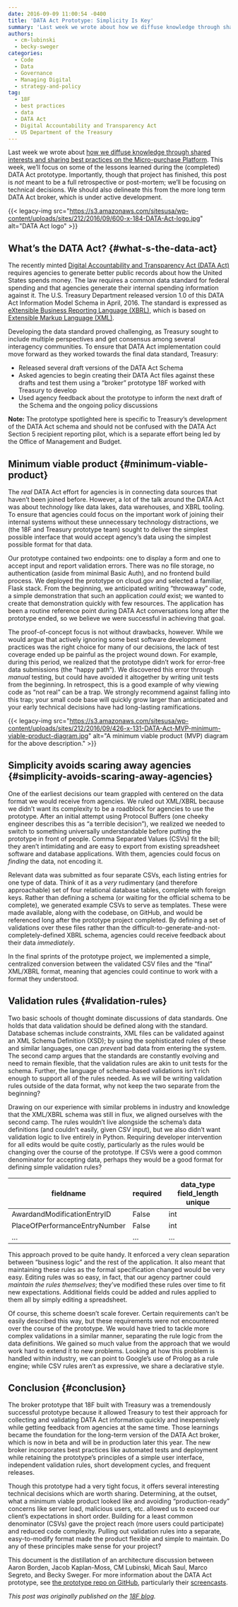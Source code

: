 ```yaml
---
date: 2016-09-09 11:00:54 -0400
title: 'DATA Act Prototype: Simplicity Is Key'
summary: 'Last week we wrote about how we diffuse knowledge through shared interests and sharing best practices on the Micro-purchase Platform. This week, we&rsquo;ll focus on some of the lessons learned during the (completed) DATA Act prototype. Importantly, though that project has finished, this post is not meant to be a full retrospective or post-mortem; we&rsquo;ll'
authors:
  - cm-lubinski
  - becky-sweger
categories:
  - Code
  - Data
  - Governance
  - Managing Digital
  - strategy-and-policy
tag:
  - 18F
  - best practices
  - data
  - DATA Act
  - Digital Accountability and Transparency Act
  - US Department of the Treasury
---
```


Last week we wrote about [how we diffuse knowledge through shared interests and sharing best practices on the Micro-purchase Platform](https://18f.gsa.gov/2016/08/25/micro-purchase-design-philosophy-do-one-thing-well/). This week, we’ll focus on some of the lessons learned during the (completed) DATA Act prototype. Importantly, though that project has finished, this post is _not_ meant to be a full retrospective or post-mortem; we’ll be focusing on technical decisions. We should also delineate this from the more long term DATA Act broker, which is under active development.

{{< legacy-img src="https://s3.amazonaws.com/sitesusa/wp-content/uploads/sites/212/2016/09/600-x-184-DATA-Act-logo.jpg" alt="DATA Act logo" >}}

## What’s the DATA Act? {#what-s-the-data-act}

The recently minted [Digital Accountability and Transparency Act (DATA Act)](https://18f.gsa.gov/2015/06/09/data-act-data-act-explainer/) requires agencies to generate better public records about how the United States spends money. The law requires a common data standard for federal spending and that agencies generate their internal spending information against it. The U.S. Treasury Department released version 1.0 of this DATA Act Information Model Schema in April, 2016. The standard is expressed as [eXtensible Business Reporting Language (XBRL)](https://en.wikipedia.org/wiki/XBRL), which is based on [Extensible Markup Language (XML)](https://en.wikipedia.org/wiki/XML).

Developing the data standard proved challenging, as Treasury sought to include multiple perspectives and get consensus among several interagency communities. To ensure that DATA Act implementation could move forward as they worked towards the final data standard, Treasury:

  * Released several draft versions of the DATA Act Schema
  * Asked agencies to begin creating their DATA Act files against these drafts and test them using a “broker” prototype 18F worked with Treasury to develop
  * Used agency feedback about the prototype to inform the next draft of the Schema and the ongoing policy discussions

**Note:** The prototype spotlighted here is specific to Treasury’s development of the DATA Act schema and should not be confused with the DATA Act Section 5 recipient reporting pilot, which is a separate effort being led by the Office of Management and Budget.

## Minimum viable product {#minimum-viable-product}

The _real_ DATA Act effort for agencies is in connecting data sources that haven’t been joined before. However, a lot of the talk around the DATA Act was about technology like data lakes, data warehouses, and XBRL tooling. To ensure that agencies could focus on the important work of joining their internal systems without these unnecessary technology distractions, we (the 18F and Treasury prototype team) sought to deliver the simplest possible interface that would accept agency’s data using the simplest possible format for that data.

Our prototype contained two endpoints: one to display a form and one to accept input and report validation errors. There was no file storage, no authentication (aside from minimal Basic Auth), and no frontend build process. We deployed the prototype on cloud.gov and selected a familiar, Flask stack. From the beginning, we anticipated writing “throwaway” code, a simple demonstration that such an application _could_ exist; we wanted to create that demonstration quickly with few resources. The application has been a routine reference point during DATA Act conversations long after the prototype ended, so we believe we were successful in achieving that goal.

The proof-of-concept focus is not without drawbacks, however. While we would argue that actively ignoring some best software development practices was the right choice for many of our decisions, the lack of test coverage ended up be painful as the project wound down. For example, during this period, we realized that the prototype didn’t work for error-free data submissions (the “happy path”). We discovered this error through _manual_ testing, but could have avoided it altogether by writing unit tests from the beginning. In retrospect, this is a good example of why viewing code as “not real” can be a trap. We strongly recommend against falling into this trap; your small code base will quickly grow larger than anticipated and your early technical decisions have had long-lasting ramifications.

{{< legacy-img src="https://s3.amazonaws.com/sitesusa/wp-content/uploads/sites/212/2016/09/426-x-131-DATA-Act-MVP-minimum-viable-product-diagram.jpg" alt="A minimum viable product (MVP) diagram for the above description." >}}

 

## Simplicity avoids scaring away agencies {#simplicity-avoids-scaring-away-agencies}

One of the earliest decisions our team grappled with centered on the data format we would receive from agencies. We ruled out XML/XBRL because we didn’t want its complexity to be a roadblock for agencies to use the prototype. After an initial attempt using Protocol Buffers (one cheeky engineer describes this as “a terrible decision”), we realized we needed to switch to something universally understandable before putting the prototype in front of people. Comma Separated Values (CSVs) fit the bill; they aren’t intimidating and are easy to export from existing spreadsheet software and database applications. With them, agencies could focus on _finding_ the data, not encoding it.

Relevant data was submitted as four separate CSVs, each listing entries for one type of data. Think of it as a _very_ rudimentary (and therefore approachable) set of four relational database tables, complete with foreign keys. Rather than defining a schema (or waiting for the official schema to be complete), we generated example CSVs to serve as templates. These were made available, along with the codebase, on GitHub, and would be referenced long after the prototype project completed. By defining a set of validations over these files rather than the difficult-to-generate-and-not-completely-defined XBRL schema, agencies could receive feedback about their data _immediately_.

In the final sprints of the prototype project, we implemented a simple, centralized conversion between the validated CSV files and the “final” XML/XBRL format, meaning that agencies could continue to work with a format they understood.

## Validation rules {#validation-rules}

Two basic schools of thought dominate discussions of data standards. One holds that data validation should be defined along with the standard. Database schemas include constraints, XML files can be validated against an XML Schema Definition (XSD); by using the sophisticated rules of these and similar languages, one can _prevent_ bad data from entering the system. The second camp argues that the standards are constantly evolving and need to remain flexible, that the validation rules are akin to unit tests for the schema. Further, the language of schema-based validations isn’t rich enough to support all of the rules needed. As we will be writing validation rules outside of the data format, why not keep the two separate from the beginning?

Drawing on our experience with similar problems in industry and knowledge that the XML/XBRL schema was still in flux, we aligned ourselves with the second camp. The rules wouldn’t live alongside the schema’s data definitions (and couldn’t easily, given CSV input), but we also didn’t want validation logic to live entirely in Python. Requiring developer intervention for all edits would be quite costly, particularly as the rules would be changing over the course of the prototype. If CSVs were a good common denominator for accepting data, perhaps they would be a good format for defining simple validation rules?

| fieldname                     | required | data_type field_length unique |
| ----------------------------- | -------- | ----------------------------- |
| AwardandModificationEntryID   | False    | int                           |
| PlaceOfPerformanceEntryNumber | False    | int                           |
| &#8230;                       | &#8230;  | &#8230;                       |

This approach proved to be quite handy. It enforced a very clean separation between “business logic” and the rest of the application. It also meant that maintaining these rules as the formal specification changed would be very easy. Editing rules was so easy, in fact, that our agency partner could _maintain the rules themselves_; they’ve modified these rules over time to fit new expectations. Additional fields could be added and rules applied to them all by simply editing a spreadsheet.

Of course, this scheme doesn’t scale forever. Certain requirements can’t be easily described this way, but these requirements were not encountered over the course of the prototype. We would have tried to tackle more complex validations in a similar manner, separating the rule logic from the data definitions. We gained so much value from the approach that we would work hard to extend it to new problems. Looking at how this problem is handled within industry, we can point to Google’s use of Prolog as a rule engine; while CSV rules aren’t as expressive, we share a declarative style.

## Conclusion {#conclusion}

The broker prototype that 18F built with Treasury was a tremendously successful prototype because it allowed Treasury to test their approach for collecting and validating DATA Act information quickly and inexpensively while getting feedback from agencies at the same time. Those learnings became the foundation for the long-term version of the DATA Act broker, which is now in beta and will be in production later this year. The new broker incorporates best practices like automated tests and deployment while retaining the prototype’s principles of a simple user interface, independent validation rules, short development cycles, and frequent releases.

Though this prototype had a very tight focus, it offers several interesting technical decisions which are worth sharing. Determining, at the outset, what a minimum viable product looked like and avoiding “production-ready” concerns like server load, malicious users, etc. allowed us to exceed our client’s expectations in short order. Building for a least common denominator (CSVs) gave the project reach (more users could participate) and reduced code complexity. Pulling out validation rules into a separate, easy-to-modify format made the product flexible and simple to maintain. Do any of these principles make sense for your project?

This document is the distillation of an architecture discussion between Aaron Borden, Jacob Kaplan-Moss, CM Lubinski, Micah Saul, Marco Segreto, and Becky Sweger. For more information about the DATA Act prototype, see [the prototype repo on GitHub](https://github.com/18F/data-act-pilot), particularly their [screencasts](https://github.com/18F/data-act-pilot/tree/master/assets/screencast).

_This post was originally published on the [18F blog](https://18f.gsa.gov/blog/)._